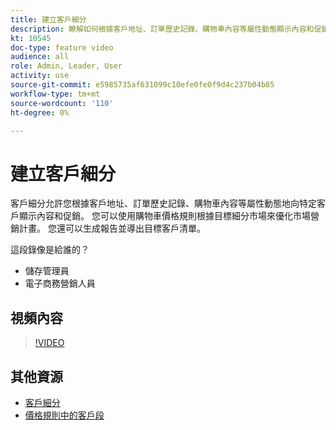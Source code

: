 ```yaml
---
title: 建立客戶細分
description: 瞭解如何根據客戶地址、訂單歷史記錄、購物車內容等屬性動態顯示內容和促銷給特定客戶。
kt: 10545
doc-type: feature video
audience: all
role: Admin, Leader, User
activity: use
source-git-commit: e5985735af631099c10efe0fe0f9d4c237b04b85
workflow-type: tm+mt
source-wordcount: '110'
ht-degree: 0%

---
```


# 建立客戶細分

客戶細分允許您根據客戶地址、訂單歷史記錄、購物車內容等屬性動態地向特定客戶顯示內容和促銷。 您可以使用購物車價格規則根據目標細分市場來優化市場營銷計畫。 您還可以生成報告並導出目標客戶清單。

這段錄像是給誰的？

- 儲存管理員
- 電子商務營銷人員

## 視頻內容

>[!VIDEO](https://video.tv.adobe.com/v/343659?quality=12&learn=on)

## 其他資源

- [客戶細分](https://docs.magento.com/user-guide/marketing/customer-segments.html)
- [價格規則中的客戶段](https://docs.magento.com/user-guide/marketing/customer-segment-price-rule.html)
